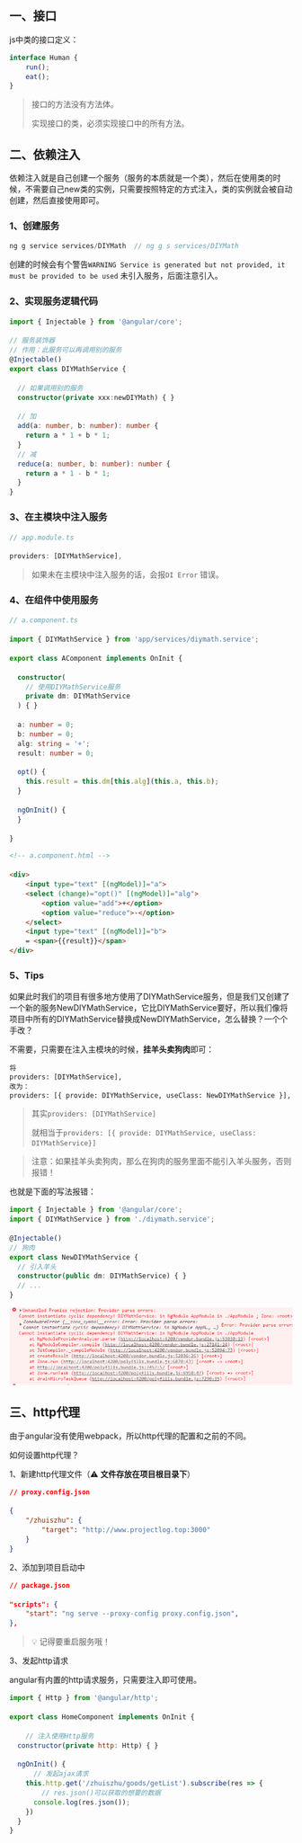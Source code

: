 ## 一、接口

js中类的接口定义：

```typescript
interface Human {
    run();
    eat();
}
```

> 接口的方法没有方法体。
>
> 实现接口的类，必须实现接口中的所有方法。



## 二、依赖注入

依赖注入就是自己创建一个服务（服务的本质就是一个类），然后在使用类的时候，不需要自己new类的实例，只需要按照特定的方式注入，类的实例就会被自动创建，然后直接使用即可。



### 1、创建服务

```js
ng g service services/DIYMath  // ng g s services/DIYMath
```

创建的时候会有个警告`WARNING Service is generated but not provided, it must be provided to be used` 未引入服务，后面注意引入。



### 2、实现服务逻辑代码

```typescript
import { Injectable } from '@angular/core';

// 服务装饰器
// 作用：此服务可以再调用别的服务
@Injectable()
export class DIYMathService {

  // 如果调用别的服务
  constructor(private xxx:newDIYMath) { }

  // 加
  add(a: number, b: number): number {
    return a * 1 + b * 1;
  }
  // 减
  reduce(a: number, b: number): number {
    return a * 1 - b * 1;
  }
}

```



### 3、在主模块中注入服务

```typescript
// app.module.ts

providers: [DIYMathService],
```

> 如果未在主模块中注入服务的话，会报`DI Error` 错误。



### 4、在组件中使用服务

```typescript
// a.component.ts

import { DIYMathService } from 'app/services/diymath.service';

export class AComponent implements OnInit {

  constructor(
    // 使用DIYMathService服务
    private dm: DIYMathService
  ) { }

  a: number = 0;
  b: number = 0;
  alg: string = '+';
  result: number = 0;

  opt() {
    this.result = this.dm[this.alg](this.a, this.b);
  }

  ngOnInit() {
  }

}
```

```html
<!-- a.component.html -->

<div>
    <input type="text" [(ngModel)]="a">
    <select (change)="opt()" [(ngModel)]="alg">
        <option value="add">+</option>
        <option value="reduce">-</option>
    </select>
    <input type="text" [(ngModel)]="b">
    = <span>{{result}}</span>
</div>
```



### 5、Tips

如果此时我们的项目有很多地方使用了DIYMathService服务，但是我们又创建了一个新的服务NewDIYMathService，它比DIYMathService要好，所以我们像将项目中所有的DIYMathService替换成NewDIYMathService，怎么替换？一个个手改？

不需要，只需要在注入主模块的时候，**挂羊头卖狗肉**即可：

```
将 
providers: [DIYMathService],
改为：
providers: [{ provide: DIYMathService, useClass: NewDIYMathService }],
```

> 其实`providers: [DIYMathService]`
>
> 就相当于`providers: [{ provide: DIYMathService, useClass: DIYMathService}]`



> 注意：如果挂羊头卖狗肉，那么在狗肉的服务里面不能引入羊头服务，否则报错！

也就是下面的写法报错：

```typescript
import { Injectable } from '@angular/core';
import { DIYMathService } from './diymath.service';

@Injectable()
// 狗肉
export class NewDIYMathService {
  // 引入羊头
  constructor(public dm: DIYMathService) { }
  // ...
}
```

![](img/8.png)



## 三、http代理

由于angular没有使用webpack，所以http代理的配置和之前的不同。

如何设置http代理？

1、新建http代理文件（⚠ **文件存放在项目根目录下**）

```json
// proxy.config.json

{
    "/zhuiszhu": {
        "target": "http://www.projectlog.top:3000"
    }
}
```



2、添加到项目启动中

```json
// package.json

"scripts": {
    "start": "ng serve --proxy-config proxy.config.json",
},
```

> 💡 记得要重启服务哦！



3、发起http请求

angular有内置的http请求服务，只需要注入即可使用。

```js
import { Http } from '@angular/http';

export class HomeComponent implements OnInit {

    // 注入使用Http服务
  constructor(private http: Http) { }

  ngOnInit() {
      // 发起ajax请求
    this.http.get('/zhuiszhu/goods/getList').subscribe(res => {
        // res.json()可以获取的想要的数据
      console.log(res.json());
    })
  }
}
```

















